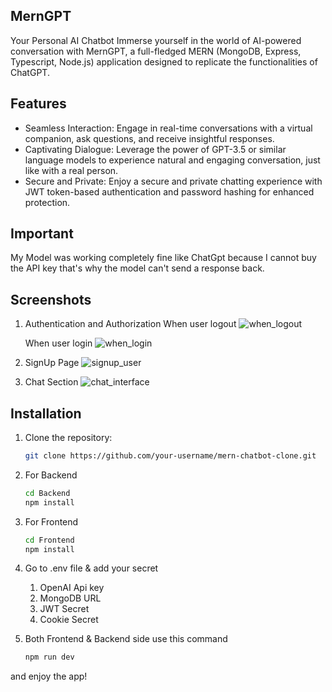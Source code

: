 ## MernGPT

Your Personal AI Chatbot
Immerse yourself in the world of AI-powered conversation with MernGPT, a full-fledged MERN (MongoDB, Express, Typescript, Node.js) application designed to replicate the functionalities of ChatGPT.

## Features

- Seamless Interaction: Engage in real-time conversations with a virtual companion, ask questions, and receive insightful responses.
- Captivating Dialogue: Leverage the power of GPT-3.5 or similar language models to experience natural and engaging conversation, just like with a real person.
- Secure and Private: Enjoy a secure and private chatting experience with JWT token-based authentication and password hashing for enhanced protection.
  
## Important

My Model was working completely fine like ChatGpt because I cannot buy the API key that's why the model can't send a response back.

## Screenshots
1) Authentication and Authorization
   When user logout
   ![when_logout](https://github.com/mahaveer82/MernGPT/assets/77223066/24b72ee5-3174-418d-a143-9bea20793898)


   When user login
  ![when_login](https://github.com/mahaveer82/MernGPT/assets/77223066/f5965232-2c6f-4c4b-ae15-8f33d5373d6e)


1) SignUp Page
  ![signup_user](https://github.com/mahaveer82/MernGPT/assets/77223066/07df6538-c35a-4c90-a3e9-db929e49c846)


2) Chat Section
  ![chat_interface](https://github.com/mahaveer82/MernGPT/assets/77223066/e205546a-291e-4d73-ade7-b575f5c0efc1)

## Installation

1. Clone the repository:

   ```bash
   git clone https://github.com/your-username/mern-chatbot-clone.git
   ```

2. For Backend
   ```bash
   cd Backend
   npm install
   ```
   
3. For Frontend
   ```bash
   cd Frontend
   npm install
   ```
4. Go to .env file & add your secret
   1. OpenAI Api key
   2. MongoDB URL
   3. JWT Secret
   4. Cookie Secret
      
5. Both Frontend & Backend side use this command
   ```bash
   npm run dev
   ```
and enjoy the app!
